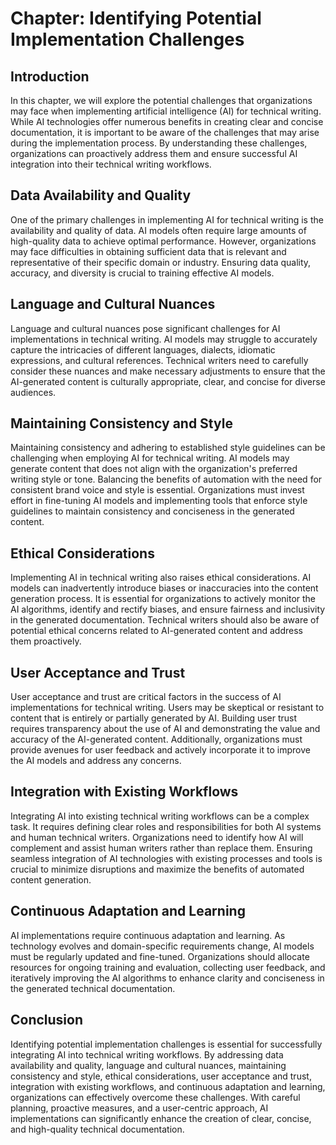 Chapter: Identifying Potential Implementation Challenges
========================================================

Introduction
------------

In this chapter, we will explore the potential challenges that organizations may face when implementing artificial intelligence (AI) for technical writing. While AI technologies offer numerous benefits in creating clear and concise documentation, it is important to be aware of the challenges that may arise during the implementation process. By understanding these challenges, organizations can proactively address them and ensure successful AI integration into their technical writing workflows.

Data Availability and Quality
-----------------------------

One of the primary challenges in implementing AI for technical writing is the availability and quality of data. AI models often require large amounts of high-quality data to achieve optimal performance. However, organizations may face difficulties in obtaining sufficient data that is relevant and representative of their specific domain or industry. Ensuring data quality, accuracy, and diversity is crucial to training effective AI models.

Language and Cultural Nuances
-----------------------------

Language and cultural nuances pose significant challenges for AI implementations in technical writing. AI models may struggle to accurately capture the intricacies of different languages, dialects, idiomatic expressions, and cultural references. Technical writers need to carefully consider these nuances and make necessary adjustments to ensure that the AI-generated content is culturally appropriate, clear, and concise for diverse audiences.

Maintaining Consistency and Style
---------------------------------

Maintaining consistency and adhering to established style guidelines can be challenging when employing AI for technical writing. AI models may generate content that does not align with the organization's preferred writing style or tone. Balancing the benefits of automation with the need for consistent brand voice and style is essential. Organizations must invest effort in fine-tuning AI models and implementing tools that enforce style guidelines to maintain consistency and conciseness in the generated content.

Ethical Considerations
----------------------

Implementing AI in technical writing also raises ethical considerations. AI models can inadvertently introduce biases or inaccuracies into the content generation process. It is essential for organizations to actively monitor the AI algorithms, identify and rectify biases, and ensure fairness and inclusivity in the generated documentation. Technical writers should also be aware of potential ethical concerns related to AI-generated content and address them proactively.

User Acceptance and Trust
-------------------------

User acceptance and trust are critical factors in the success of AI implementations for technical writing. Users may be skeptical or resistant to content that is entirely or partially generated by AI. Building user trust requires transparency about the use of AI and demonstrating the value and accuracy of the AI-generated content. Additionally, organizations must provide avenues for user feedback and actively incorporate it to improve the AI models and address any concerns.

Integration with Existing Workflows
-----------------------------------

Integrating AI into existing technical writing workflows can be a complex task. It requires defining clear roles and responsibilities for both AI systems and human technical writers. Organizations need to identify how AI will complement and assist human writers rather than replace them. Ensuring seamless integration of AI technologies with existing processes and tools is crucial to minimize disruptions and maximize the benefits of automated content generation.

Continuous Adaptation and Learning
----------------------------------

AI implementations require continuous adaptation and learning. As technology evolves and domain-specific requirements change, AI models must be regularly updated and fine-tuned. Organizations should allocate resources for ongoing training and evaluation, collecting user feedback, and iteratively improving the AI algorithms to enhance clarity and conciseness in the generated technical documentation.

Conclusion
----------

Identifying potential implementation challenges is essential for successfully integrating AI into technical writing workflows. By addressing data availability and quality, language and cultural nuances, maintaining consistency and style, ethical considerations, user acceptance and trust, integration with existing workflows, and continuous adaptation and learning, organizations can effectively overcome these challenges. With careful planning, proactive measures, and a user-centric approach, AI implementations can significantly enhance the creation of clear, concise, and high-quality technical documentation.
